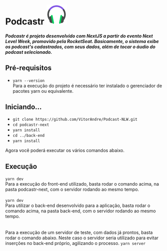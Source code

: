 # Podcastr         ![Logo Podcastr](/podcastr-next/public/favicon.png)

##### Podcastr é projeto desenvolvido com NextJS a partir do evento Next Level Week, promovido pela RocketSeat. Basicamente, o sistema exibe os podcast's cadastrados, com seus dados, além de tocar o áudio do podcast selecionado.

## Pré-requisitos

- `yarn --version`<br>
  Para a execução do projeto é necessário ter instalado o gerenciador de pacotes yarn ou equivalente.
  
## Iniciando...

- `git clone https://github.com/VitorAndre/Podcast-NLW.git`
- `cd podcastr-next`
- `yarn install`
- `cd ../back-end`
- `yarn install`

Agora você poderá executar os vários comandos abaixo.

## Execução
  
 `yarn dev`<br>
  Para a execução do front-end utilizado, basta rodar o comando acima, na pasta podcastr-next, com o servidor rodando ao mesmo tempo.
  <br><br>
 `yarn dev`<br>
  Para utilizar o back-end desenvolvido para a aplicação, basta rodar o comando acima, na pasta back-end, com o servidor rodando ao mesmo tempo.
  <br><br><br>
  Para a execução de um servidor de teste, com dados já prontos, basta rodar o comando abaixo. Neste caso o servidor seria utilizado para evitar inserções no back-end próprio, agilizando o processo. 
 `yarn server`<br>
